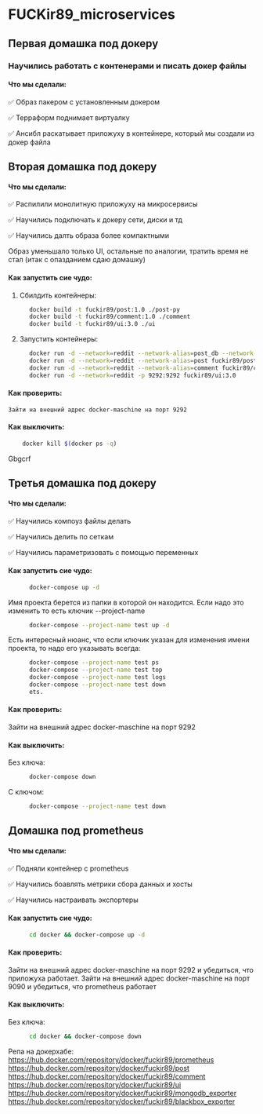 # FUCKir89_microservices

## Первая домашка под докеру

### Научились работать с контенерами и писать докер файлы

#### Что мы сделали:
   :white_check_mark: Образ пакером с установленным докером

   :white_check_mark: Терраформ поднимает виртуалку

   :white_check_mark: Ансибл раскатывает приложуху в контейнере, который мы создали из докер файла



## Вторая домашка под докеру

#### Что мы сделали:
   :white_check_mark: Распилили монолитную приложуху на микросервисы

   :white_check_mark: Научились подключать к докеру сети, диски и тд

   :white_check_mark: Научились далть образа более компактными

Образ уменьшало только UI, остальные по аналогии, тратить время не стал (итак с опазданием сдаю домашку)

#### Как запустить сие чудо:

   1. Сбилдить контейнеры:
```bash
      docker build -t fuckir89/post:1.0 ./post-py
      docker build -t fuckir89/comment:1.0 ./comment
      docker build -t fuckir89/ui:3.0 ./ui
```

   2. Запустить контейнеры:
```bash
      docker run -d --network=reddit --network-alias=post_db --network-alias=comment_db -v reddit_db:/data/db mongo:latest
      docker run -d --network=reddit --network-alias=post fuckir89/post:1.0
      docker run -d --network=reddit --network-alias=comment fuckir89/comment:1.0
      docker run -d --network=reddit -p 9292:9292 fuckir89/ui:3.0
```

#### Как проверить:

    Зайти на внешний адрес docker-maschine на порт 9292

#### Как выключить:
```bash
    docker kill $(docker ps -q)
```
Gbgcrf
## Третья домашка под докеру

#### Что мы сделали:
   :white_check_mark: Научились компоуз файлы делать

   :white_check_mark: Научились делить по сеткам

   :white_check_mark: Научились параметризовать с помощью переменных

#### Как запустить сие чудо:

```bash
      docker-compose up -d
```

   Имя проекта берется из папки в которой он находится. Если надо это изменить то есть ключик --project-name
```bash
      docker-compose --project-name test up -d
```

   Есть интересный нюанс, что если ключик указан для изменения имени проекта, то надо его указывать всегда:
```bash
      docker-compose --project-name test ps
      docker-compose --project-name test top
      docker-compose --project-name test logs
      docker-compose --project-name test down
      ets.
```

#### Как проверить:

   Зайти на внешний адрес docker-maschine на порт 9292

#### Как выключить:
   Без ключа:
```bash
      docker-compose down
```
   С ключом:
```bash
      docker-compose --project-name test down
```

## Домашка под prometheus

#### Что мы сделали:
   :white_check_mark: Подняли контейнер с prometheus

   :white_check_mark: Научились боавлять метрики сбора данных и хосты

   :white_check_mark: Научились настраивать экспортеры

#### Как запустить сие чудо:

```bash
      cd docker && docker-compose up -d
```
#### Как проверить:

   Зайти на внешний адрес docker-maschine на порт 9292 и убедиться, что приложуха работает.
   Зайти на внешний адрес docker-maschine на порт 9090 и убедиться, что prometheus работает

#### Как выключить:
   Без ключа:
```bash
      cd docker && docker-compose down
```

Репа на докерхабе: 
  https://hub.docker.com/repository/docker/fuckir89/prometheus
  https://hub.docker.com/repository/docker/fuckir89/post
  https://hub.docker.com/repository/docker/fuckir89/comment
  https://hub.docker.com/repository/docker/fuckir89/ui
  https://hub.docker.com/repository/docker/fuckir89/mongodb_exporter
  https://hub.docker.com/repository/docker/fuckir89/blackbox_exporter
